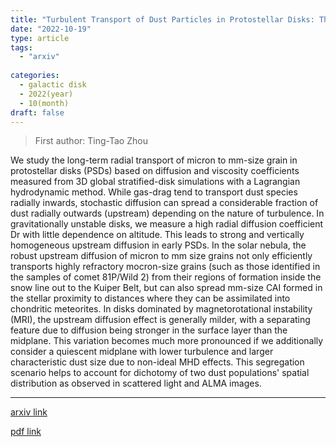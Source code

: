 ```yaml
---
title: "Turbulent Transport of Dust Particles in Protostellar Disks: The Effect of Upstream Diffusion"
date: "2022-10-19"
type: article
tags:
  - "arxiv"
  
categories:
  - galactic disk
  - 2022(year)
  - 10(month)
draft: false
---
```

> First author: Ting-Tao Zhou

 We study the long-term radial transport of micron to mm-size grain in
protostellar disks (PSDs) based on diffusion and viscosity coefficients
measured from 3D global stratified-disk simulations with a Lagrangian
hydrodynamic method. While gas-drag tend to transport dust species radially
inwards, stochastic diffusion can spread a considerable fraction of dust
radially outwards (upstream) depending on the nature of turbulence. In
gravitationally unstable disks, we measure a high radial diffusion coefficient
Dr with little dependence on altitude. This leads to strong and vertically
homogeneous upstream diffusion in early PSDs. In the solar nebula, the robust
upstream diffusion of micron to mm size grains not only efficiently transports
highly refractory mocron-size grains (such as those identified in the samples
of comet 81P/Wild 2) from their regions of formation inside the snow line out
to the Kuiper Belt, but can also spread mm-size CAI formed in the stellar
proximity to distances where they can be assimilated into chondritic
meteorites. In disks dominated by magnetorotational instability (MRI), the
upstream diffusion effect is generally milder, with a separating feature due to
diffusion being stronger in the surface layer than the midplane. This variation
becomes much more pronounced if we additionally consider a quiescent midplane
with lower turbulence and larger characteristic dust size due to non-ideal MHD
effects. This segregation scenario helps to account for dichotomy of two dust
populations' spatial distribution as observed in scattered light and ALMA
images.

---
[arxiv link](http://arxiv.org/abs/2210.10815v1)

[pdf link](http://arxiv.org/pdf/2210.10815v1)
